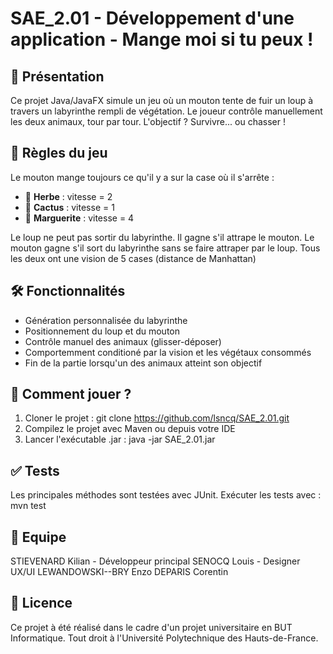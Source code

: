 # SAE_2.01 - Développement d'une application - Mange moi si tu peux !

## 👾 Présentation
Ce projet Java/JavaFX simule un jeu où un mouton tente de fuir un loup à travers un labyrinthe rempli de végétation.
Le joueur contrôle manuellement les deux animaux, tour par tour. L'objectif ? Survivre... ou chasser !

## 🚫 Règles du jeu
Le mouton mange toujours ce qu'il y a sur la case où il s'arrête : 
- 🌱 **Herbe** : vitesse = 2
- 🌵 **Cactus** : vitesse = 1
- 🌼 **Marguerite** : vitesse = 4

Le loup ne peut pas sortir du labyrinthe. Il gagne s'il attrape le mouton.
Le mouton gagne s'il sort du labyrinthe sans se faire attraper par le loup.
Tous les deux ont une vision de 5 cases (distance de Manhattan)

## 🛠️ Fonctionnalités
- Génération personnalisée du labyrinthe
- Positionnement du loup et du mouton
- Contrôle manuel des animaux (glisser-déposer)
- Comportemment conditioné par la vision et les végétaux consommés
- Fin de la partie lorsqu'un des animaux atteint son objectif

## 🚀 Comment jouer ?
1. Cloner le projet : git clone https://github.com/lsncq/SAE_2.01.git
2. Compilez le projet avec Maven ou depuis votre IDE
3. Lancer l'exécutable .jar : java -jar SAE_2.01.jar

## ✅ Tests
Les principales méthodes sont testées avec JUnit. Exécuter les tests avec : mvn test

## 👥 Equipe
STIEVENARD Kilian - Développeur principal
SENOCQ Louis - Designer UX/UI
LEWANDOWSKI--BRY Enzo 
DEPARIS Corentin

## 📃 Licence
Ce projet à été réalisé dans le cadre d'un projet universitaire en BUT Informatique. Tout droit à l'Université Polytechnique des Hauts-de-France.
